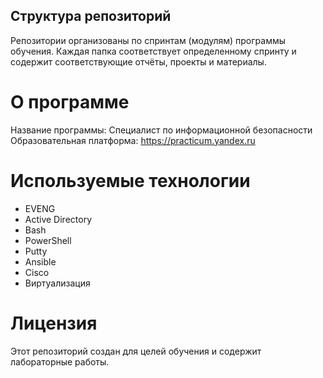 ## Структура репозиторий

Репозитории организованы по спринтам (модулям) программы обучения. Каждая папка соответствует определенному спринту и содержит соответствующие отчёты, проекты и материалы.

# О программе

Название программы: Специалист по информационной безопасности
Образовательная платформа: https://practicum.yandex.ru

# Используемые технологии
- EVENG
- Active Directory
- Bash
- PowerShell
- Putty
- Ansible
- Cisco
- Виртуализация
  
# Лицензия
Этот репозиторий создан для целей обучения и содержит лабораторные работы.
